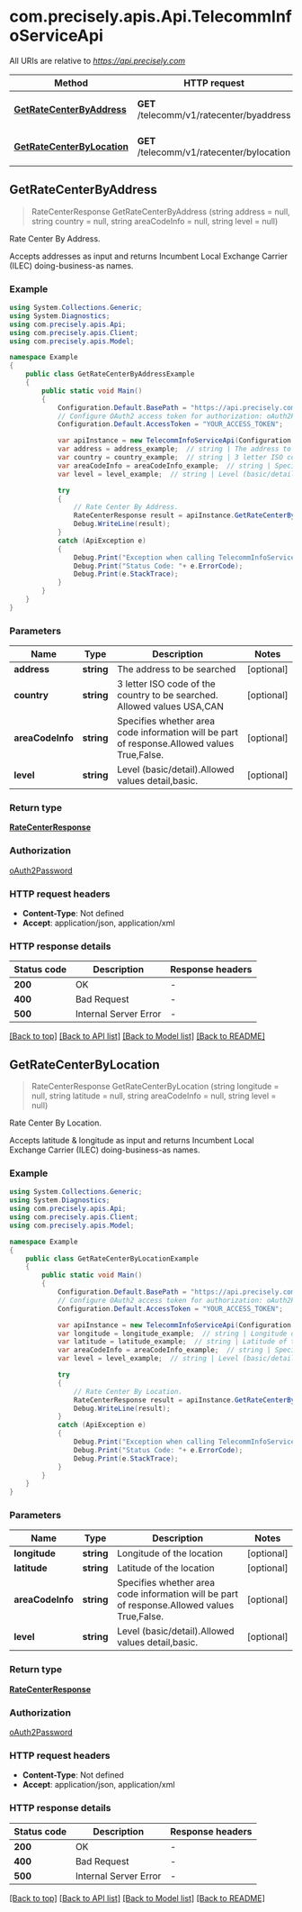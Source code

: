 # com.precisely.apis.Api.TelecommInfoServiceApi

All URIs are relative to *https://api.precisely.com*

Method | HTTP request | Description
------------- | ------------- | -------------
[**GetRateCenterByAddress**](TelecommInfoServiceApi.md#getratecenterbyaddress) | **GET** /telecomm/v1/ratecenter/byaddress | Rate Center By Address.
[**GetRateCenterByLocation**](TelecommInfoServiceApi.md#getratecenterbylocation) | **GET** /telecomm/v1/ratecenter/bylocation | Rate Center By Location.



## GetRateCenterByAddress

> RateCenterResponse GetRateCenterByAddress (string address = null, string country = null, string areaCodeInfo = null, string level = null)

Rate Center By Address.

Accepts addresses as input and returns Incumbent Local Exchange Carrier (ILEC) doing-business-as names.

### Example

```csharp
using System.Collections.Generic;
using System.Diagnostics;
using com.precisely.apis.Api;
using com.precisely.apis.Client;
using com.precisely.apis.Model;

namespace Example
{
    public class GetRateCenterByAddressExample
    {
        public static void Main()
        {
            Configuration.Default.BasePath = "https://api.precisely.com";
            // Configure OAuth2 access token for authorization: oAuth2Password
            Configuration.Default.AccessToken = "YOUR_ACCESS_TOKEN";

            var apiInstance = new TelecommInfoServiceApi(Configuration.Default);
            var address = address_example;  // string | The address to be searched (optional) 
            var country = country_example;  // string | 3 letter ISO code of the country to be searched. Allowed values USA,CAN (optional) 
            var areaCodeInfo = areaCodeInfo_example;  // string | Specifies whether area code information will be part of response.Allowed values True,False. (optional) 
            var level = level_example;  // string | Level (basic/detail).Allowed values detail,basic. (optional) 

            try
            {
                // Rate Center By Address.
                RateCenterResponse result = apiInstance.GetRateCenterByAddress(address, country, areaCodeInfo, level);
                Debug.WriteLine(result);
            }
            catch (ApiException e)
            {
                Debug.Print("Exception when calling TelecommInfoServiceApi.GetRateCenterByAddress: " + e.Message );
                Debug.Print("Status Code: "+ e.ErrorCode);
                Debug.Print(e.StackTrace);
            }
        }
    }
}
```

### Parameters


Name | Type | Description  | Notes
------------- | ------------- | ------------- | -------------
 **address** | **string**| The address to be searched | [optional] 
 **country** | **string**| 3 letter ISO code of the country to be searched. Allowed values USA,CAN | [optional] 
 **areaCodeInfo** | **string**| Specifies whether area code information will be part of response.Allowed values True,False. | [optional] 
 **level** | **string**| Level (basic/detail).Allowed values detail,basic. | [optional] 

### Return type

[**RateCenterResponse**](RateCenterResponse.md)

### Authorization

[oAuth2Password](../README.md#oAuth2Password)

### HTTP request headers

- **Content-Type**: Not defined
- **Accept**: application/json, application/xml


### HTTP response details
| Status code | Description | Response headers |
|-------------|-------------|------------------|
| **200** | OK |  -  |
| **400** | Bad Request |  -  |
| **500** | Internal Server Error |  -  |

[[Back to top]](#)
[[Back to API list]](../README.md#documentation-for-api-endpoints)
[[Back to Model list]](../README.md#documentation-for-models)
[[Back to README]](../README.md)


## GetRateCenterByLocation

> RateCenterResponse GetRateCenterByLocation (string longitude = null, string latitude = null, string areaCodeInfo = null, string level = null)

Rate Center By Location.

Accepts latitude & longitude as input and returns Incumbent Local Exchange Carrier (ILEC) doing-business-as names.

### Example

```csharp
using System.Collections.Generic;
using System.Diagnostics;
using com.precisely.apis.Api;
using com.precisely.apis.Client;
using com.precisely.apis.Model;

namespace Example
{
    public class GetRateCenterByLocationExample
    {
        public static void Main()
        {
            Configuration.Default.BasePath = "https://api.precisely.com";
            // Configure OAuth2 access token for authorization: oAuth2Password
            Configuration.Default.AccessToken = "YOUR_ACCESS_TOKEN";

            var apiInstance = new TelecommInfoServiceApi(Configuration.Default);
            var longitude = longitude_example;  // string | Longitude of the location (optional) 
            var latitude = latitude_example;  // string | Latitude of the location (optional) 
            var areaCodeInfo = areaCodeInfo_example;  // string | Specifies whether area code information will be part of response.Allowed values True,False. (optional) 
            var level = level_example;  // string | Level (basic/detail).Allowed values detail,basic. (optional) 

            try
            {
                // Rate Center By Location.
                RateCenterResponse result = apiInstance.GetRateCenterByLocation(longitude, latitude, areaCodeInfo, level);
                Debug.WriteLine(result);
            }
            catch (ApiException e)
            {
                Debug.Print("Exception when calling TelecommInfoServiceApi.GetRateCenterByLocation: " + e.Message );
                Debug.Print("Status Code: "+ e.ErrorCode);
                Debug.Print(e.StackTrace);
            }
        }
    }
}
```

### Parameters


Name | Type | Description  | Notes
------------- | ------------- | ------------- | -------------
 **longitude** | **string**| Longitude of the location | [optional] 
 **latitude** | **string**| Latitude of the location | [optional] 
 **areaCodeInfo** | **string**| Specifies whether area code information will be part of response.Allowed values True,False. | [optional] 
 **level** | **string**| Level (basic/detail).Allowed values detail,basic. | [optional] 

### Return type

[**RateCenterResponse**](RateCenterResponse.md)

### Authorization

[oAuth2Password](../README.md#oAuth2Password)

### HTTP request headers

- **Content-Type**: Not defined
- **Accept**: application/json, application/xml


### HTTP response details
| Status code | Description | Response headers |
|-------------|-------------|------------------|
| **200** | OK |  -  |
| **400** | Bad Request |  -  |
| **500** | Internal Server Error |  -  |

[[Back to top]](#)
[[Back to API list]](../README.md#documentation-for-api-endpoints)
[[Back to Model list]](../README.md#documentation-for-models)
[[Back to README]](../README.md)

